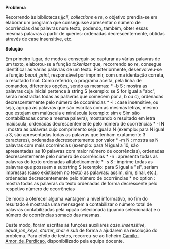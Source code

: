 **Problema**

Recorrendo às bibliotecas *jjcli*, *collections* e *re*, o objetivo prendia-se em elaborar um programa que conseguisse apresentar o número de ocorrências das palavras num texto, podendo, também, obter essas mesmas palavras a partir de queries: ordenadas decrescentemente, obtidas através de case insensitive, etc.

**Solução**

Em primeiro lugar, de modo a conseguir-se capturar as várias palavras de um texto, elaborou-se a função *tokenizer* que, recorrendo ao *re*, consegue identificar as várias palavras de um texto. Posteriormente, desenvolveu-se a função *beaut_print*, responsável por imprimir, com uma identação correta, o resultado final.
Como referido, o programa aceita, pela linha de comandos, diferentes opções, sendo as mesmas:
    * -b S  : mostra as palavras cuja inicial pertence à string S (exemplo: se S for igual a "abc", serão mostradas todas as palavras que comecem por a, b ou c), ordenadas decrescentemente pelo número de occorências
    * -i    : case insensitive, ou seja, agrupa as palavras que são escritas com as mesmas letras, mesmo que estejam em maiúscula e minúscula (exemplo: sim e Sim são contabilizadas como a mesma palavra), mostrando o resultado em letra maiúscula, ordenadas decrescentemente pelo número de ocorrências
    * -l N  : mostra as palavras cujo comprimento seja igual a N (exemplo: para N igual a 3, são apresentadas todas as palavras que tenham exatamente 3 caracteres), ordenadas decrescentemente por valor
    * -m N  : mostra as N palavras com mais ocorrências (exemplo: para N igual a 10, são apresentadas as 10 palavras com maior número de ocorrências), ordenadas decrescentemente pelo número de ocorrências
    * -n    : apresenta todas as palavras do texto ordenadas alfabeticamente
    * -s S  : imprime todas as palavras que possuem a substring S (exemplo: para S igual a "si", seriam impressas (caso existissem no texto) as palavras: assim, sim, sinal, etc.), ordenadas decrescentemente pelo número de ocorrências
    * no option : mostra todas as palavras do texto ordenadas de forma decrescente pelo respetivo número de ocorrências

De modo a oferecer alguma vantagem a nível informativo, no fim do resultado é mostrada uma mensagem a contabilizar o número total de palavras contabilizadas pela opção selecionada (quando selecionada) e o número de ocorrências somado das mesmas.

Deste modo, foram escritas as funções auxiliares *case_insensitive*, *equal_len_keys*, *starter_char* e *sub* de forma a ajudarem na resolução do problema. Para efeito de testes, recorreu-se ao ficheiro [Camilo-Amor_de_Perdicao](https://github.com/josemoreira15/SPLN2324/blob/main/TPC1/Camilo-Amor_de_Perdicao.md), disponibilizado pela equipa docente.
